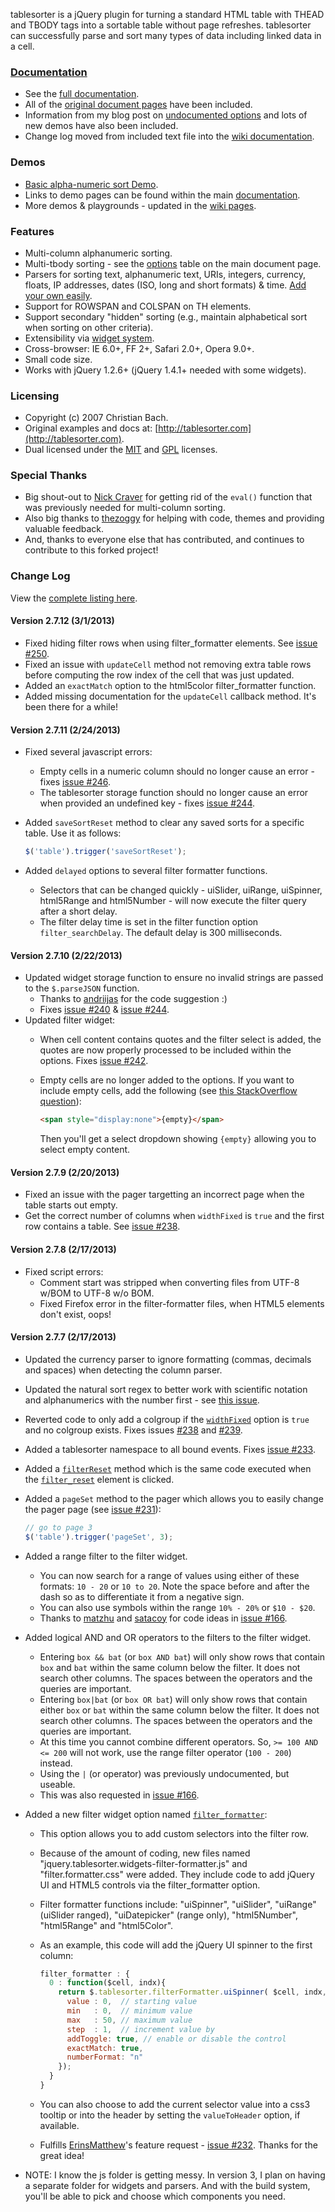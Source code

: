 tablesorter is a jQuery plugin for turning a standard HTML table with THEAD and TBODY tags into a sortable table without page refreshes.
tablesorter can successfully parse and sort many types of data including linked data in a cell.

### [Documentation](http://mottie.github.com/tablesorter/docs/)

* See the [full documentation](http://mottie.github.com/tablesorter/docs/).
* All of the [original document pages](http://tablesorter.com/docs/) have been included.
* Information from my blog post on [undocumented options](http://wowmotty.blogspot.com/2011/06/jquery-tablesorter-missing-docs.html) and lots of new demos have also been included.
* Change log moved from included text file into the [wiki documentation](https://github.com/Mottie/tablesorter/wiki/Change).

### Demos

* [Basic alpha-numeric sort Demo](http://mottie.github.com/tablesorter/).
* Links to demo pages can be found within the main [documentation](http://mottie.github.com/tablesorter/docs/).
* More demos & playgrounds - updated in the [wiki pages](https://github.com/Mottie/tablesorter/wiki).

### Features

* Multi-column alphanumeric sorting.
* Multi-tbody sorting - see the [options](http://mottie.github.com/tablesorter/docs/index.html#options) table on the main document page.
* Parsers for sorting text, alphanumeric text, URIs, integers, currency, floats, IP addresses, dates (ISO, long and short formats) &amp; time. [Add your own easily](http://mottie.github.com/tablesorter/docs/example-parsers.html).
* Support for ROWSPAN and COLSPAN on TH elements.
* Support secondary "hidden" sorting (e.g., maintain alphabetical sort when sorting on other criteria).
* Extensibility via [widget system](http://mottie.github.com/tablesorter/docs/example-widgets.html).
* Cross-browser: IE 6.0+, FF 2+, Safari 2.0+, Opera 9.0+.
* Small code size.
* Works with jQuery 1.2.6+ (jQuery 1.4.1+ needed with some widgets).

### Licensing

* Copyright (c) 2007 Christian Bach.
* Original examples and docs at: [http://tablesorter.com](http://tablesorter.com).
* Dual licensed under the [MIT](http://www.opensource.org/licenses/mit-license.php) and [GPL](http://www.gnu.org/licenses/gpl.html) licenses.

### Special Thanks

* Big shout-out to [Nick Craver](https://github.com/NickCraver) for getting rid of the `eval()` function that was previously needed for multi-column sorting.
* Also big thanks to [thezoggy](https://github.com/thezoggy) for helping with code, themes and providing valuable feedback.
* And, thanks to everyone else that has contributed, and continues to contribute to this forked project!

### Change Log

View the [complete listing here](https://github.com/Mottie/tablesorter/wiki/Change).

#### Version 2.7.12 (3/1/2013)

* Fixed hiding filter rows when using filter_formatter elements. See [issue #250](https://github.com/Mottie/tablesorter/issues/250).
* Fixed an issue with `updateCell` method not removing extra table rows before computing the row index of the cell that was just updated.
* Added an `exactMatch` option to the html5color filter_formatter function.
* Added missing documentation for the `updateCell` callback method. It's been there for a while!

#### Version 2.7.11 (2/24/2013)

* Fixed several javascript errors:
  * Empty cells in a numeric column should no longer cause an error - fixes [issue #246](https://github.com/Mottie/tablesorter/issues/246).
  * The tablesorter storage function should no longer cause an error when provided an undefined key - fixes [issue #244](https://github.com/Mottie/tablesorter/issues/244).
* Added `saveSortReset` method to clear any saved sorts for a specific table. Use it as follows:

    ```javascript
    $('table').trigger('saveSortReset');
    ```

* Added `delayed` options to several filter formatter functions.
  * Selectors that can be changed quickly - uiSlider, uiRange, uiSpinner, html5Range and html5Number - will now execute the filter query after a short delay.
  * The filter delay time is set in the filter function option `filter_searchDelay`. The default delay is 300 milliseconds.

#### Version 2.7.10 (2/22/2013)

* Updated widget storage function to ensure no invalid strings are passed to the `$.parseJSON` function.
  * Thanks to [andriijas](https://github.com/andriijas) for the code suggestion :)
  * Fixes [issue #240](https://github.com/Mottie/tablesorter/issues/240) &amp; [issue #244](https://github.com/Mottie/tablesorter/issues/244).
* Updated filter widget:
  * When cell content contains quotes and the filter select is added, the quotes are now properly processed to be included within the options. Fixes [issue #242](https://github.com/Mottie/tablesorter/issues/242).
  * Empty cells are no longer added to the options. If you want to include empty cells, add the following (see [this StackOverflow question](http://stackoverflow.com/q/14990971/145346)):

    ```html
    <span style="display:none">{empty}</span>
    ```

    Then you'll get a select dropdown showing `{empty}` allowing you to select empty content.

#### Version 2.7.9 (2/20/2013)

* Fixed an issue with the pager targetting an incorrect page when the table starts out empty.
* Get the correct number of columns when `widthFixed` is `true` and the first row contains a table. See [issue #238](https://github.com/Mottie/tablesorter/issues/238).

#### Version 2.7.8 (2/17/2013)

* Fixed script errors:
  * Comment start was stripped when converting files from UTF-8 w/BOM to UTF-8 w/o BOM.
  * Fixed Firefox error in the filter-formatter files, when HTML5 elements don't exist, oops!

#### Version 2.7.7 (2/17/2013)

* Updated the currency parser to ignore formatting (commas, decimals and spaces) when detecting the column parser.
* Updated the natural sort regex to better work with scientific notation and alphanumerics with the number first - see [this issue](https://github.com/overset/javascript-natural-sort/issues/8).
* Reverted code to only add a colgroup if the [`widthFixed`](http://mottie.github.com/tablesorter/docs/#widthfixed) option is `true` and no colgroup exists. Fixes issues [#238](https://github.com/Mottie/tablesorter/issues/238) and [#239](https://github.com/Mottie/tablesorter/issues/239).
* Added a tablesorter namespace to all bound events. Fixes [issue #233](https://github.com/Mottie/tablesorter/issues/233).
* Added a [`filterReset`](http://mottie.github.com/tablesorter/docs/#filterreset) method which is the same code executed when the [`filter_reset`](http://mottie.github.com/tablesorter/docs/#widget-filter-reset) element is clicked.
* Added a `pageSet` method to the pager which allows you to easily change the pager page (see [issue #231](https://github.com/Mottie/tablesorter/issues/231)):

    ```javascript
    // go to page 3
    $('table').trigger('pageSet', 3);
    ```

* Added a range filter to the filter widget.
  * You can now search for a range of values using either of these formats: `10 - 20` or `10 to 20`. Note the space before and after the dash so as to differentiate it from a negative sign.
  * You can also use symbols within the range `10% - 20%` or `$10 - $20`.
  * Thanks to [matzhu](https://github.com/matzhu) and [satacoy](https://github.com/satacoy) for code ideas in [issue #166](https://github.com/Mottie/tablesorter/issues/166#issuecomment-10167129).
* Added logical AND and OR operators to the filters to the filter widget.
  * Entering `box && bat` (or `box AND bat`) will only show rows that contain `box` and `bat` within the same column below the filter. It does not search other columns. The spaces between the operators and the queries are important.
  * Entering `box|bat` (or `box OR bat`) will only show rows that contain either `box` or `bat` within the same column below the filter. It does not search other columns. The spaces between the operators and the queries are important.
  * At this time you cannot combine different operators. So, `>= 100 AND <= 200` will not work, use the range filter operator (`100 - 200`) instead.
  * Using the `|` (or operator) was previously undocumented, but useable.
  * This was also requested in [issue #166](https://github.com/Mottie/tablesorter/issues/166).
* Added a new filter widget option named [`filter_formatter`](http://mottie.github.com/tablesorter/docs/#widget-filter-formatter):
  * This option allows you to add custom selectors into the filter row.
  * Because of the amount of coding, new files named "jquery.tablesorter.widgets-filter-formatter.js" and "filter.formatter.css" were added. They include code to add jQuery UI and HTML5 controls via the filter_formatter option.
  * Filter formatter functions include: "uiSpinner", "uiSlider", "uiRange" (uiSlider ranged), "uiDatepicker" (range only), "html5Number", "html5Range" and "html5Color".
  * As an example, this code will add the jQuery UI spinner to the first column:

      ```javascript
      filter_formatter : {
        0 : function($cell, indx){
          return $.tablesorter.filterFormatter.uiSpinner( $cell, indx, {
            value : 0,  // starting value
            min   : 0,  // minimum value
            max   : 50, // maximum value
            step  : 1,  // increment value by
            addToggle: true, // enable or disable the control
            exactMatch: true,
            numberFormat: "n"
          });
        }
      }
      ```

  * You can also choose to add the current selector value into a css3 tooltip or into the header by setting the `valueToHeader` option, if available.
  * Fulfills [ErinsMatthew](https://github.com/ErinsMatthew)'s feature request - [issue #232](https://github.com/Mottie/tablesorter/issues/232). Thanks for the great idea!
* NOTE: I know the js folder is getting messy. In version 3, I plan on having a separate folder for widgets and parsers. And with the build system, you'll be able to pick and choose which components you need.

